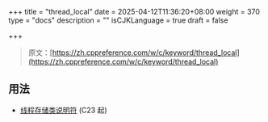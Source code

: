 +++
title = "thread_local"
date = 2025-04-12T11:36:20+08:00
weight = 370
type = "docs"
description = ""
isCJKLanguage = true
draft = false

+++

> 原文：[https://zh.cppreference.com/w/c/keyword/thread_local](https://zh.cppreference.com/w/c/keyword/thread_local)

## 用法

- [线程存储类说明符](https://zh.cppreference.com/w/c/language/storage_duration) (C23 起)